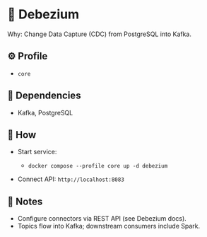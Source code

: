 # 🧩 Debezium

Why: Change Data Capture (CDC) from PostgreSQL into Kafka.

## ⚙️ Profile

- `core`

## 🔗 Dependencies

- Kafka, PostgreSQL

## 🚀 How

- Start service:
  - `docker compose --profile core up -d debezium`

- Connect API: `http://localhost:8083`

## 📝 Notes

- Configure connectors via REST API (see Debezium docs).
- Topics flow into Kafka; downstream consumers include Spark.

